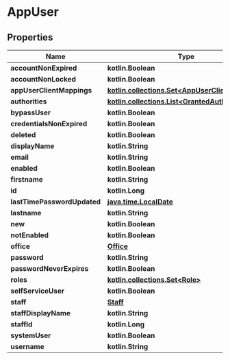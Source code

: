 
# AppUser

## Properties
| Name | Type | Description | Notes |
| ------------ | ------------- | ------------- | ------------- |
| **accountNonExpired** | **kotlin.Boolean** |  |  [optional] |
| **accountNonLocked** | **kotlin.Boolean** |  |  [optional] |
| **appUserClientMappings** | [**kotlin.collections.Set&lt;AppUserClientMapping&gt;**](AppUserClientMapping.md) |  |  [optional] |
| **authorities** | [**kotlin.collections.List&lt;GrantedAuthority&gt;**](GrantedAuthority.md) |  |  [optional] |
| **bypassUser** | **kotlin.Boolean** |  |  [optional] |
| **credentialsNonExpired** | **kotlin.Boolean** |  |  [optional] |
| **deleted** | **kotlin.Boolean** |  |  [optional] |
| **displayName** | **kotlin.String** |  |  [optional] |
| **email** | **kotlin.String** |  |  [optional] |
| **enabled** | **kotlin.Boolean** |  |  [optional] |
| **firstname** | **kotlin.String** |  |  [optional] |
| **id** | **kotlin.Long** |  |  [optional] |
| **lastTimePasswordUpdated** | [**java.time.LocalDate**](java.time.LocalDate.md) |  |  [optional] |
| **lastname** | **kotlin.String** |  |  [optional] |
| **new** | **kotlin.Boolean** |  |  [optional] |
| **notEnabled** | **kotlin.Boolean** |  |  [optional] |
| **office** | [**Office**](Office.md) |  |  [optional] |
| **password** | **kotlin.String** |  |  [optional] |
| **passwordNeverExpires** | **kotlin.Boolean** |  |  [optional] |
| **roles** | [**kotlin.collections.Set&lt;Role&gt;**](Role.md) |  |  [optional] |
| **selfServiceUser** | **kotlin.Boolean** |  |  [optional] |
| **staff** | [**Staff**](Staff.md) |  |  [optional] |
| **staffDisplayName** | **kotlin.String** |  |  [optional] |
| **staffId** | **kotlin.Long** |  |  [optional] |
| **systemUser** | **kotlin.Boolean** |  |  [optional] |
| **username** | **kotlin.String** |  |  [optional] |



